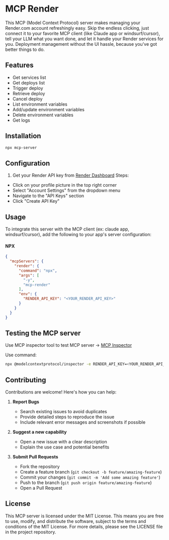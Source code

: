# MCP Render

This MCP (Model Context Protocol) server makes managing your Render.com account refreshingly easy. Skip the endless clicking, just connect it to your favorite MCP client (like Claude app or windsurf/cursor), tell your LLM what you want done, and let it handle your Render services for you. Deployment management without the UI hassle, because you’ve got better things to do.

## Features
- Get services list
- Get deploys list
- Trigger deploy
- Retrieve deploy
- Cancel deploy
- List environment variables
- Add/update environment variables
- Delete environment variables
- Get logs

## Installation
```bash
npx mcp-server
```

## Configuration
1. Get your Render API key from [Render Dashboard](https://dashboard.render.com)
Steps:
- Click on your profile picture in the top right corner
- Select "Account Settings" from the dropdown menu
- Navigate to the "API Keys" section
- Click "Create API Key"

## Usage
To integrate this server with the MCP client (ex: claude app, windsurf/cursor), add the following to your app's server configuration:

#### NPX

```json
{
  "mcpServers": {
    "render": {
      "command": "npx",
      "args": [
        "-y",
        "mcp-render"
      ],
      "env": {
        "RENDER_API_KEY": "<YOUR_RENDER_API_KEY>"
      }
    }
  }
}
```

## Testing the MCP server
Use MCP inspector tool to test MCP server -> [MCP Inspector](https://github.com/modelcontextprotocol/inspector)

Use command:
```bash
npx @modelcontextprotocol/inspector -e RENDER_API_KEY=<YOUR_RENDER_API_KEY> node build/index.js
```

## Contributing
Contributions are welcome! Here's how you can help:

1. **Report Bugs**
   - Search existing issues to avoid duplicates
   - Provide detailed steps to reproduce the issue
   - Include relevant error messages and screenshots if possible

2. **Suggest a new capability**
   - Open a new issue with a clear description
   - Explain the use case and potential benefits

3. **Submit Pull Requests**
   - Fork the repository
   - Create a feature branch (`git checkout -b feature/amazing-feature`)
   - Commit your changes (`git commit -m 'Add some amazing feature'`)
   - Push to the branch (`git push origin feature/amazing-feature`)
   - Open a Pull Request


## License
This MCP server is licensed under the MIT License. This means you are free to use, modify, and distribute the software, subject to the terms and conditions of the MIT License. For more details, please see the LICENSE file in the project repository.
